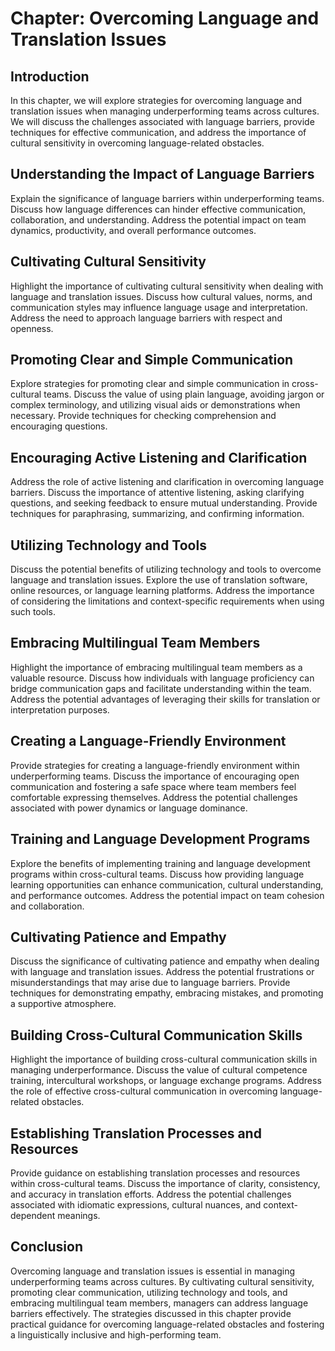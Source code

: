 Chapter: Overcoming Language and Translation Issues
===================================================

Introduction
------------

In this chapter, we will explore strategies for overcoming language and translation issues when managing underperforming teams across cultures. We will discuss the challenges associated with language barriers, provide techniques for effective communication, and address the importance of cultural sensitivity in overcoming language-related obstacles.

Understanding the Impact of Language Barriers
---------------------------------------------

Explain the significance of language barriers within underperforming teams. Discuss how language differences can hinder effective communication, collaboration, and understanding. Address the potential impact on team dynamics, productivity, and overall performance outcomes.

Cultivating Cultural Sensitivity
--------------------------------

Highlight the importance of cultivating cultural sensitivity when dealing with language and translation issues. Discuss how cultural values, norms, and communication styles may influence language usage and interpretation. Address the need to approach language barriers with respect and openness.

Promoting Clear and Simple Communication
----------------------------------------

Explore strategies for promoting clear and simple communication in cross-cultural teams. Discuss the value of using plain language, avoiding jargon or complex terminology, and utilizing visual aids or demonstrations when necessary. Provide techniques for checking comprehension and encouraging questions.

Encouraging Active Listening and Clarification
----------------------------------------------

Address the role of active listening and clarification in overcoming language barriers. Discuss the importance of attentive listening, asking clarifying questions, and seeking feedback to ensure mutual understanding. Provide techniques for paraphrasing, summarizing, and confirming information.

Utilizing Technology and Tools
------------------------------

Discuss the potential benefits of utilizing technology and tools to overcome language and translation issues. Explore the use of translation software, online resources, or language learning platforms. Address the importance of considering the limitations and context-specific requirements when using such tools.

Embracing Multilingual Team Members
-----------------------------------

Highlight the importance of embracing multilingual team members as a valuable resource. Discuss how individuals with language proficiency can bridge communication gaps and facilitate understanding within the team. Address the potential advantages of leveraging their skills for translation or interpretation purposes.

Creating a Language-Friendly Environment
----------------------------------------

Provide strategies for creating a language-friendly environment within underperforming teams. Discuss the importance of encouraging open communication and fostering a safe space where team members feel comfortable expressing themselves. Address the potential challenges associated with power dynamics or language dominance.

Training and Language Development Programs
------------------------------------------

Explore the benefits of implementing training and language development programs within cross-cultural teams. Discuss how providing language learning opportunities can enhance communication, cultural understanding, and performance outcomes. Address the potential impact on team cohesion and collaboration.

Cultivating Patience and Empathy
--------------------------------

Discuss the significance of cultivating patience and empathy when dealing with language and translation issues. Address the potential frustrations or misunderstandings that may arise due to language barriers. Provide techniques for demonstrating empathy, embracing mistakes, and promoting a supportive atmosphere.

Building Cross-Cultural Communication Skills
--------------------------------------------

Highlight the importance of building cross-cultural communication skills in managing underperformance. Discuss the value of cultural competence training, intercultural workshops, or language exchange programs. Address the role of effective cross-cultural communication in overcoming language-related obstacles.

Establishing Translation Processes and Resources
------------------------------------------------

Provide guidance on establishing translation processes and resources within cross-cultural teams. Discuss the importance of clarity, consistency, and accuracy in translation efforts. Address the potential challenges associated with idiomatic expressions, cultural nuances, and context-dependent meanings.

Conclusion
----------

Overcoming language and translation issues is essential in managing underperforming teams across cultures. By cultivating cultural sensitivity, promoting clear communication, utilizing technology and tools, and embracing multilingual team members, managers can address language barriers effectively. The strategies discussed in this chapter provide practical guidance for overcoming language-related obstacles and fostering a linguistically inclusive and high-performing team.
